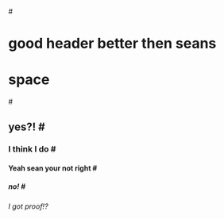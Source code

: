 #<h1> good header better then seans 
 # space
  #<h2> yes?!
  #<h3> I think I do
  #<h4> Yeah sean your not right
  #<h5> no!
  #<h6> I got proof!?
